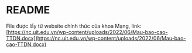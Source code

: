 # README

File được lấy từ website chính thức của khoa Mạng, link: [https://nc.uit.edu.vn/wp-content/uploads/2022/06/Mau-bao-cao-TTDN.docx](https://nc.uit.edu.vn/wp-content/uploads/2022/06/Mau-bao-cao-TTDN.docx)
